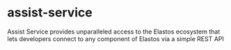 # assist-service
Assist Service provides unparalleled access to the Elastos ecosystem that lets developers connect to any component of Elastos via a simple REST API
